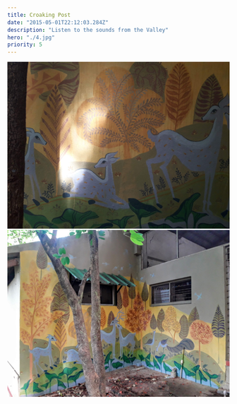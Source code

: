 ```yaml
---
title: Croaking Post
date: "2015-05-01T22:12:03.284Z"
description: "Listen to the sounds from the Valley"
hero: "./4.jpg"
priority: 5
---
```


![Valley](./4.jpg)
![Valley](./5.jpg)